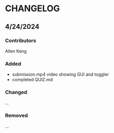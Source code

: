 # CHANGELOG

## 4/24/2024
### Contributors
Allen Keng

### Added
* submission.mp4 video showing GUI and toggler
* completed QUIZ.md

### Changed
...

### Removed
...